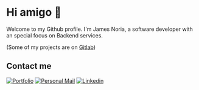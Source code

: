 # Hi amigo :wave:
Welcome to my Github profile. I'm James Noria, a software developer with an special focus on Backend services.

(Some of my projects are on [Gitlab](https://gitlab.com/jamesnoria))

## Contact me
[![Portfolio](https://img.shields.io/badge/www.jamesnoria.me-000000?style=for-the-badge&logo=About.me&logoColor=white)](https://jamesnoria.me/) [![Personal Mail](https://img.shields.io/badge/jnoria.dev@gmail.com-D14836?style=for-the-badge&logo=gmail&logoColor=white&link=mailto:jnoria.dev@gmail.com)](mailto:jnoria.dev@gmail.com) [![Linkedin](https://img.shields.io/badge/jamesnoria-0077B5?style=for-the-badge&logo=linkedin&logoColor=white)](https://www.linkedin.com/in/jamesnoria/) 
